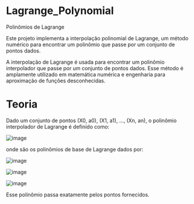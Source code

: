 # Lagrange_Polynomial
Polinômios de Lagrange

Este projeto implementa a interpolação polinomial de Lagrange, um método numérico para encontrar um polinômio que passe por um conjunto de pontos dados.

A interpolação de Lagrange é usada para encontrar um polinômio interpolador que passe por um conjunto de pontos dados. Esse método é amplamente utilizado em matemática numérica e engenharia para aproximação de funções desconhecidas.

# Teoria

Dado um conjunto de pontos (X0, a0), (X1, a1), ..., (Xn, an), o polinômio interpolador de Lagrange é definido como:

![image](https://github.com/user-attachments/assets/aa676a39-b2e0-4d23-b7d7-cfbdc6a73f45)

onde  são os polinômios de base de Lagrange dados por:

![image](https://github.com/user-attachments/assets/baa53ada-b9d2-43a9-b0ce-bda7df1ab006)

![image](https://github.com/user-attachments/assets/9e7de260-6239-4632-87a9-037d70d3aeb2)

![image](https://github.com/user-attachments/assets/de5c61c3-e8c1-42f5-bdff-fc21214f8088)



Esse polinômio passa exatamente pelos pontos fornecidos.
